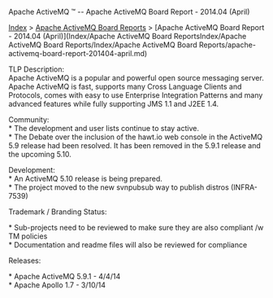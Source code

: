 Apache ActiveMQ ™ -- Apache ActiveMQ Board Report - 2014.04 (April) 

[Index](index.html) > [Apache ActiveMQ Board Reports](apache-activemq-Developers/board-reports.md) > [Apache ActiveMQ Board Report - 2014.04 (April)](Index/Apache ActiveMQ Board ReportsIndex/Apache ActiveMQ Board Reports/Index/Apache ActiveMQ Board Reports/apache-activemq-board-report-201404-april.md)


TLP Description:  
Apache ActiveMQ is a popular and powerful open source messaging server. Apache ActiveMQ is fast, supports many Cross Language Clients and Protocols, comes with easy to use Enterprise Integration Patterns and many advanced features while fully supporting JMS 1.1 and J2EE 1.4.

Community:  
\* The development and user lists continue to stay active.  
\* The Debate over the inclusion of the hawt.io web console in the ActiveMQ 5.9 release had been resolved. It has been removed in the 5.9.1 release and the upcoming 5.10.

Development:  
\* An ActiveMQ 5.10 release is being prepared.  
\* The project moved to the new svnpubsub way to publish distros (INFRA-7539)

Trademark / Branding Status:

\* Sub-projects need to be reviewed to make sure they are also compliant /w TM policies  
\* Documentation and readme files will also be reviewed for compliance

Releases:

\* Apache ActiveMQ 5.9.1 - 4/4/14  
\* Apache Apollo 1.7 - 3/10/14

